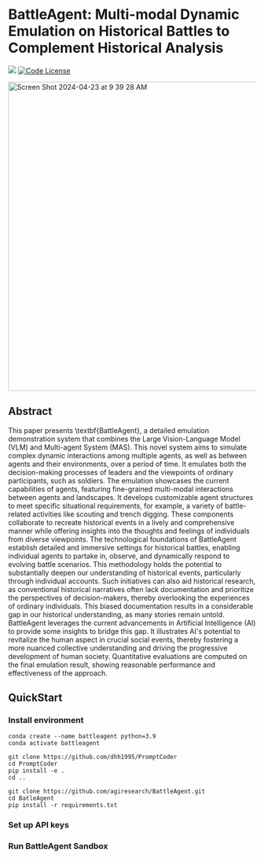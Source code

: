 # BattleAgent: Multi-modal Dynamic Emulation on Historical Battles to Complement Historical Analysis

<a href='https://arxiv.org/abs/2311.17227'><img src='https://img.shields.io/badge/Paper-PDF-red'></a> 
[![Code License](https://img.shields.io/badge/Code%20License-Apache_2.0-green.svg)](https://github.com/agiresearch/BattleAgent/blob/main/LICENSE)



<img align="center" width="628" alt="Screen Shot 2024-04-23 at 9 39 28 AM" src="https://github.com/agiresearch/BattleAgent/assets/28013619/cd84e205-469b-465a-8c77-021a55a64498">


## Abstract
This paper presents \textbf{BattleAgent}, a detailed emulation demonstration system that combines the Large Vision-Language Model (VLM) and Multi-agent System (MAS). This novel system aims to simulate complex dynamic interactions among multiple agents, as well as between agents and their environments, over a period of time. It emulates both the decision-making processes of leaders and the viewpoints of ordinary participants, such as soldiers. The emulation showcases the current capabilities of agents, featuring fine-grained multi-modal interactions between agents and landscapes. It develops customizable agent structures to meet specific situational requirements, for example, a variety of battle-related activities like scouting and trench digging. These components collaborate to recreate historical events in a lively and comprehensive manner while offering insights into the thoughts and feelings of individuals from diverse viewpoints. The technological foundations of BattleAgent establish detailed and immersive settings for historical battles, enabling individual agents to partake in, observe, and dynamically respond to evolving battle scenarios. This methodology holds the potential to substantially deepen our understanding of historical events, particularly through individual accounts. Such initiatives can also aid historical research, as conventional historical narratives often lack documentation and prioritize the perspectives of decision-makers, thereby overlooking the experiences of ordinary individuals. This biased documentation results in a considerable gap in our historical understanding, as many stories remain untold. BattleAgent leverages the current advancements in Artificial Intelligence (AI) to provide some insights to bridge this gap. It illustrates AI's potential to revitalize the human aspect in crucial social events, thereby fostering a more nuanced collective understanding and driving the progressive development of human society. Quantitative evaluations are computed on the final emulation result, showing reasonable performance and effectiveness of the approach.


## QuickStart

### Install environment
```
conda create --name battleagent python=3.9
conda activate battleagent

git clone https://github.com/dhh1995/PromptCoder
cd PromptCoder
pip install -e .
cd ..

git clone https://github.com/agiresearch/BattleAgent.git
cd BatleAgent
pip install -r requirements.txt
```

### Set up API keys


### Run BattleAgent Sandbox

